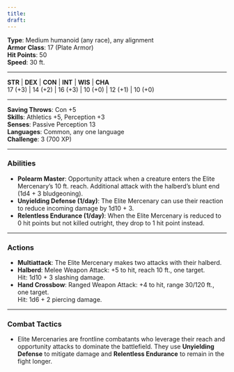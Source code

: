 ```yaml
---
title: 
draft:
---
```


**Type**: Medium humanoid (any race), any alignment  
**Armor Class**: 17 (Plate Armor)  
**Hit Points**: 50  
**Speed**: 30 ft.

---

**STR** | **DEX** | **CON** | **INT** | **WIS** | **CHA**  
17 (+3) | 14 (+2) | 16 (+3) | 10 (+0) | 12 (+1) | 10 (+0)

---

**Saving Throws**: Con +5  
**Skills**: Athletics +5, Perception +3  
**Senses**: Passive Perception 13  
**Languages**: Common, any one language  
**Challenge**: 3 (700 XP)

---

### **Abilities**

- **Polearm Master**: Opportunity attack when a creature enters the Elite Mercenary’s 10 ft. reach. Additional attack with the halberd’s blunt end (1d4 + 3 bludgeoning).
- **Unyielding Defense (1/day)**: The Elite Mercenary can use their reaction to reduce incoming damage by 1d10 + 3.
- **Relentless Endurance (1/day)**: When the Elite Mercenary is reduced to 0 hit points but not killed outright, they drop to 1 hit point instead.

---

### **Actions**

- **Multiattack**: The Elite Mercenary makes two attacks with their halberd.
- **Halberd**: Melee Weapon Attack: +5 to hit, reach 10 ft., one target.  
    Hit: 1d10 + 3 slashing damage.
- **Hand Crossbow**: Ranged Weapon Attack: +4 to hit, range 30/120 ft., one target.  
    Hit: 1d6 + 2 piercing damage.

---

### **Combat Tactics**

- Elite Mercenaries are frontline combatants who leverage their reach and opportunity attacks to dominate the battlefield. They use **Unyielding Defense** to mitigate damage and **Relentless Endurance** to remain in the fight longer.